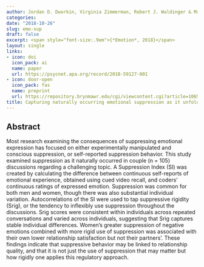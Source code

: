 ```yaml
---
author: Jordan D. Dworkin, Virginia Zimmerman, Robert J. Waldinger & Marc S. Schulz
categories:
date: "2018-10-26"
slug: emo-sup
draft: false
excerpt: <span style="font-size:.9em">{*Emotion*, 2018}</span>
layout: single
links:
- icon: doi
  icon_pack: ai
  name: paper
  url: https://psycnet.apa.org/record/2018-59127-001
- icon: door-open
  icon_pack: fas
  name: preprint
  url: https://repository.brynmawr.edu/cgi/viewcontent.cgi?article=1065&context=psych_pubs
title: Capturing naturally occurring emotional suppression as it unfolds in couple interactions
---
```


## Abstract

Most research examining the consequences of suppressing emotional expression has focused on either experimentally manipulated and conscious suppression, or self-reported suppression behavior. This study examined suppression as it naturally occurred in couple (n = 105) discussions regarding a challenging topic. A Suppression Index (SI) was created by calculating the difference between continuous self-reports of emotional experience, obtained using cued video recall, and coders’ continuous ratings of expressed emotion. Suppression was common for both men and women, though there was also substantial individual variation. Autocorrelations of the SI were used to tap suppressive rigidity (Srig), or the tendency to inflexibly use suppression throughout the discussions. Srig scores were consistent within individuals across repeated conversations and varied across individuals, suggesting that Srig captures stable individual differences. Women’s greater suppression of negative emotions combined with more rigid use of suppression was associated with their own lower relationship satisfaction but not their partners’. These findings indicate that suppressive behavior may be linked to relationship quality, and that it is not just the use of suppression that may matter but how rigidly one applies this regulatory approach.